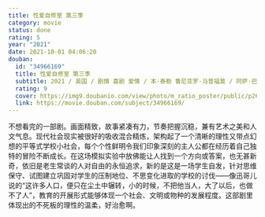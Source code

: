 ```yaml
---
title: 性爱自修室 第三季
category: movie
status: done
rating: 5
year: "2021"
date: 2021-10-01 04:06:20
douban:
  id: "34966169"
  title: 性爱自修室 第三季
  subtitle: 2021 / 英国 / 剧情 喜剧 爱情 / 本·泰勒 鲁尼亚罗·马普福莫 / 阿萨·巴特菲尔德 吉莲·安德森
  rating: 9
  cover: https://img9.doubanio.com/view/photo/m_ratio_poster/public/p2677963424.jpg
  link: https://movie.douban.com/subject/34966169/
---
```


不想看完的一部剧。画面精致，故事紧凑有力，节奏把握沉稳，兼有艺术之美和人文气息。现代社会现实被很好的吸收混合精炼，架构起了一个清晰的理性又带点幻想的平等式学校小社会，每个个性鲜明令我们印象深刻的主人公都在经历着自己独特的冒险不断成长。在这场模拟实验中放佛能让人找到一个方向或答案，也无甚新奇，依旧是老生常谈的人对自由的永恒追求，新的是这是一场学生自发，针对思维保守、试图建立巩固对学生的压制地位、不思变化进取的学校的讨伐——像迅哥儿说的“这许多人口，便只在尘土中辗转，小的时候，不把他当人，大了以后，也做不了人”，教育的开展形式能够体现一个社会、文明或物种的发展程度。这部剧里体现出的不死板的理性的温柔，好治愈啊。